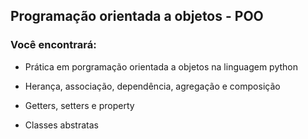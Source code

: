 
## Programação orientada a objetos - POO
### Você encontrará:

- Prática em porgramação orientada a objetos na linguagem python

- Herança, associação, dependência, agregação e composição
  
- Getters, setters e property

- Classes abstratas 
